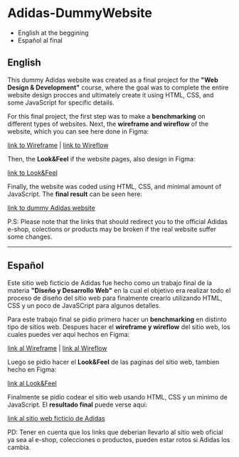 # Adidas-DummyWebsite

- English at the beggining
- Español al final

## English

  This dummy Adidas website was created as a final project for the **"Web Design & Development"** course, where the goal was to complete the
  entire website design procces and ultimately create it using HTML, CSS, and some JavaScript for specific details.
  
  For this final project, the first step was to make a **benchmarking** on different types of websites. Next, the **wireframe and wireflow** of
  the website, which you can see here done in Figma:
  
  [link to Wireframe](https://www.figma.com/file/uKBpbTSfV2qLdI47vn4YSY/Wireframe-Adidas-website?type=design&mode=design&t=iLNc55ZsqZK0HsMG-1) | [link to Wireflow](https://www.figma.com/file/jlryO0UmEstJ7l6EAhKoGj/WireFlow-Adidas-website?type=whiteboard&t=iLNc55ZsqZK0HsMG-1)
  
  Then, the **Look&Feel** if the website pages, also design in Figma:
  
  [link to Look&Feel](https://www.figma.com/file/roy4kL3zYSGJ9aec5SL666/Look%26Feel-Adidas-website?type=design&mode=design&t=iLNc55ZsqZK0HsMG-1)
  
  Finally, the website was coded using HTML, CSS, and minimal amount of JavaScript. The **final result** can be seen here:
  
  [link to dummy Adidas website](https://initmonte.github.io/adidas-dummy-website/)
  
  P.S: Please note that the links that should redirect you to the official Adidas e-shop, colections or products may be broken if the real website suffer some changes.
  
___

## Español

  Este sitio web ficticio de Adidas fue hecho como un trabajo final de la materia **"Diseño y Desarrollo Web"** en la cual el objetivo era realizar
  todo el proceso de diseño del sitio web para finalmente crearlo utilizando HTML, CSS y un poco de JavaSCript para algunos detalles.

  Para este trabajo final se pidio primero hacer un **benchmarking** en distinto tipo de sitios web. Despues hacer 
  el **wireframe y wireflow** del sitio web, los cuales puedes ver aqui hechos en Figma:
  
  [link al Wireframe](https://www.figma.com/file/uKBpbTSfV2qLdI47vn4YSY/Wireframe-Adidas-website?type=design&mode=design&t=iLNc55ZsqZK0HsMG-1) | [link al Wireflow](https://www.figma.com/file/jlryO0UmEstJ7l6EAhKoGj/WireFlow-Adidas-website?type=whiteboard&t=iLNc55ZsqZK0HsMG-1)
    
  Luego se pidio hacer el **Look&Feel** de las paginas del sitio web, tambien hecho en Figma:
  
  [link al Look&Feel](https://www.figma.com/file/roy4kL3zYSGJ9aec5SL666/Look%26Feel-Adidas-website?type=design&mode=design&t=iLNc55ZsqZK0HsMG-1)
    
  Finalmente se pidio codear el sitio web usando HTML, CSS y un minimo de JavaScript. El **resultado final** puede verse aqui:
  
  [link al sitio web ficticio de Adidas](https://initmonte.github.io/adidas-dummy-website/)
  
  PD: Tener en cuenta que los links que deberian llevarlo al sitio web oficial ya sea al e-shop, colecciones o productos, pueden estar rotos si Adidas los cambia.

